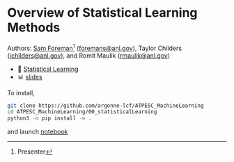 # Overview of Statistical Learning Methods
Authors: [Sam Foreman](https://www.samforeman.me)[^1] ([foremans@anl.gov](mailto:///foremans@anl.gov)), Taylor Childers (jchilders@anl.gov), and Romit Maulik (rmaulik@anl.gov)

- 📕 [Statistical Learning](./src/atpesc/notebooks/statistical_learning.ipynb)
- 📊 [slides](https://saforem2.github.io/ATPESC-StatisticalLearning)

To install,

```bash
git clone https://github.com/argonne-lcf/ATPESC_MachineLearning
cd ATPESC_MachineLearning/00_statisticalLearning
python3 -m pip install -e .
```

and launch [notebook](./src/atpesc/notebooks/statistical_learning.ipynb)

[^1]: Presenter
